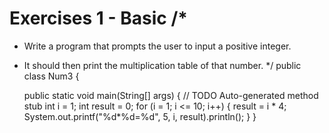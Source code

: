 # Exercises 1 - Basic /*
 * Write a program that prompts the user to input a positive integer.
 *  It should then print the multiplication table of that number. 
 */
public class Num3 {

	public static void main(String[] args) {
		// TODO Auto-generated method stub
		int i = 1;
		int result = 0;
		for (i = 1; i <= 10; i++) {
			result = i * 4;
			System.out.printf("%d*%d=%d", 5, i, result).println();
		}
	}

